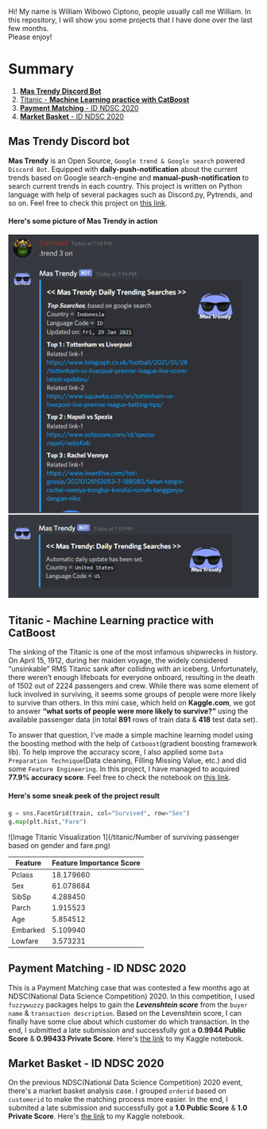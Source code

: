 Hi! My name is William Wibowo Ciptono, people usually call me William. In this repository, I will show you some projects that I have done over the last few months.  
Please enjoy!


# Summary
1. **[Mas Trendy Discord Bot](https://github.com/lgamal/MasTrendy)**
2. [Titanic - **Machine Learning practice with CatBoost**](https://www.kaggle.com/lgamal/titanic-case)
3. [**Payment Matching** - ID NDSC 2020](https://www.kaggle.com/lgamal/payment-matching/)
4. [**Market Basket** - ID NDSC 2020](https://www.kaggle.com/lgamal/market-basket)


## Mas Trendy Discord bot
**Mas Trendy** is an Open Source, `Google trend & Google search` powered `Discord Bot`. Equipped with **daily-push-notification** about the current trends based on Google search-engine and **manual-push-notification** to search current trends in each country. This project is written on Python language with help of several packages such as Discord.py, Pytrends, and so on. Feel free to check this project on [this link](https://github.com/lgamal/MasTrendy).

#### Here's some picture of Mas Trendy in action

![Image Mas Trendy 1](/mastrendy_screenshot_1.png)
![Image Mas Trendy 2](/mastrendy_screenshot_2.png)

## Titanic - Machine Learning practice with CatBoost
The sinking of the Titanic is one of the most infamous shipwrecks in history. On April 15, 1912, during her maiden voyage, the widely considered “unsinkable” RMS Titanic sank after colliding with an iceberg. Unfortunately, there weren’t enough lifeboats for everyone onboard, resulting in the death of 1502 out of 2224 passengers and crew. While there was some element of luck involved in surviving, it seems some groups of people were more likely to survive than others.
In this mini case, which held on **Kaggle.com**, we got to answer **“what sorts of people were more likely to survive?”** using the available passenger data (in total **891** rows of train data & **418** test data set).

To answer that question, I've made a simple machine learning model using the boosting method with the help of `Catboost`(gradient boosting framework lib). To help improve the accuracy score, I also applied some `Data Preparation Technique`(Data cleaning, Filling Missing Value, etc.) and did some `Feature Engineering`. In this project, I have managed to acquired **77.9% accuracy score**. Feel free to check the notebook on [this link](https://www.kaggle.com/lgamal/titanic-case).

#### Here's some sneak peek of the project result

```Python
g = sns.FacetGrid(train, col="Survived", row="Sex")
g.map(plt.hist,"Fare")
```

![Image Titanic Visualization 1](/titanic/Number of surviving passenger based on gender and fare.png)

Feature | Feature Importance Score
--------| ------------------------
Pclass|18.179660
Sex|61.078684
SibSp|4.288450
Parch|1.915523
Age|5.854512
Embarked|5.109940
Lowfare|3.573231


## Payment Matching - ID NDSC 2020
This is a Payment Matching case that was contested a few months ago at NDSC(National Data Science Competition) 2020. In this competition, I used `fuzzywuzzy` packages helps to gain the ***Levenshtein score*** from the `buyer name` & `transaction description`. Based on the Levenshtein score, I can finally have some clue about which customer do which transaction. In the end, I submitted a late submission and successfully got a **0.9944 Public Score** & **0.99433 Private Score**. Here's [the link](https://www.kaggle.com/lgamal/payment-matching/) to my Kaggle notebook.

## Market Basket - ID NDSC 2020
On the previous NDSC(National Data Science Competition) 2020 event, there's a market basket analysis case. I grouped `orderid` based on `customerid` to make the matching process more easier. In the end, I submited a late submission and successfully got a **1.0 Public Score** & **1.0 Private Score**. Here's [the link](https://www.kaggle.com/lgamal/market-basket) to my Kaggle notebook.

